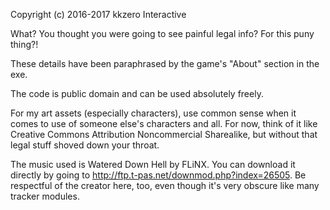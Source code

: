 Copyright (c) 2016-2017 kkzero Interactive

What? You thought you were going to see painful legal info? For this puny thing?!

These details have been paraphrased by the game's "About" section in the exe.

The code is public domain and can be used absolutely freely.

For my art assets (especially characters), use common sense when it comes to use of someone else's characters
and all. For now, think of it like Creative Commons Attribution Noncommercial Sharealike, but without that
legal stuff shoved down your throat.

The music used is Watered Down Hell by FLiNX. You can download it directly by going to
http://ftp.t-pas.net/downmod.php?index=26505. Be respectful of the creator here, too, even though it's very obscure
like many tracker modules.



